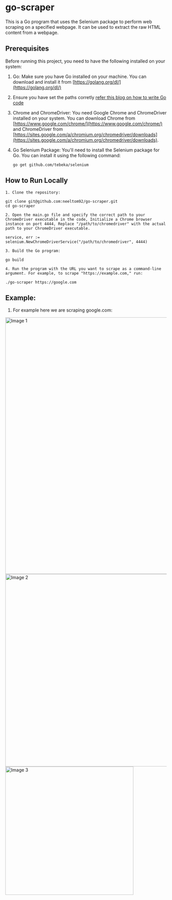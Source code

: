 # go-scraper

This is a Go program that uses the Selenium package to perform web scraping on a specified webpage. It can be used to extract the raw HTML content from a webpage.

## Prerequisites

Before running this project, you need to have the following installed on your system:

1. Go: Make sure you have Go installed on your machine. You can download and install it from [https://golang.org/dl/](https://golang.org/dl/)

2. Ensure you have set the paths corretly [refer this blog on how to write Go code](https://go.dev/doc/code)

3. Chrome and ChromeDriver: You need Google Chrome and ChromeDriver installed on your system. You can download Chrome from [https://www.google.com/chrome/](https://www.google.com/chrome/) and ChromeDriver from [https://sites.google.com/a/chromium.org/chromedriver/downloads](https://sites.google.com/a/chromium.org/chromedriver/downloads).

4. Go Selenium Package: You'll need to install the Selenium package for Go. You can install it using the following command:

   ```shell
   go get github.com/tebeka/selenium

## How to Run Locally


  ```shell
1. Clone the repository:

git clone git@github.com:neeltom92/go-scraper.git
cd go-scraper

2. Open the main.go file and specify the correct path to your ChromeDriver executable in the code, Initialize a Chrome browser instance on port 4444, Replace "/path/to/chromedriver" with the actual path to your ChromeDriver executable.

service, err := selenium.NewChromeDriverService("/path/to/chromedriver", 4444)

3. Build the Go program:

go build

4. Run the program with the URL you want to scrape as a command-line argument. For example, to scrape "https://example.com," run:

./go-scraper https://google.com

```

## Example:


1. For example here we are scraping google.com:

<img src="https://github.com/neeltom92/go-scraper/assets/26869835/507be5cb-320b-45aa-9d20-1e3ec6bda4a5" width="800" alt="Image 1">
<img src="https://github.com/neeltom92/go-scraper/assets/26869835/5fe73e93-1c99-4260-9f59-296c15f7f4a7" width="600" alt="Image 2">
<img src="https://github.com/neeltom92/go-scraper/assets/26869835/a4588769-c93a-4924-8072-2cfeebc0ae2c" width="400" alt="Image 3">



